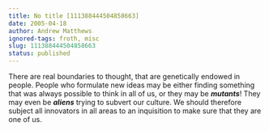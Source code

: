 ```yaml
---
title: No title [111388444504858663]
date: 2005-04-18
author: Andrew Matthews
ignored-tags: froth, misc
slug: 111388444504858663
status: published
---
```


There are real boundaries to thought, that are genetically endowed in people. People who formulate new ideas may be either finding something that was always possible to think in all of us, or they may be ***mutants***! They may even be ***aliens*** trying to subvert our culture. We should therefore subject all innovators in all areas to an inquisition to make sure that they are one of us.
